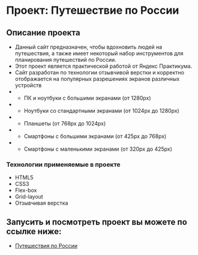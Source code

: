 # Проект: Путешествие по России

## Описание проекта
* Данный сайт предназначен, чтобы вдохновить людей на путешествия, а также имеет некоторый набор инструментов для планирования путешествий по России.
* Этот проект является практической работой от Яндекс Практикума.
* Сайт разработан по технологии отзывчивой верстки и корректно отображается на популярных разрешениях экранов различных устройств
* * ПК и ноутбуки с большими экранами (от 1280px)
* * Ноутбуки со стандартными экранами (от 1024px до 1280px)
* * Планшеты (от 768px до 1024px)
* * Смартфоны с большими экранами (от 425px до 768px)
* * Смартфоны с маленькими экранами (от 320px до 425px)
### Технологии применяемые в проекте
* HTML5
* CSS3
* Flex-box
* Grid-layout
* Отзывчивая верстка

## Запусить и посмотреть проект вы можете по ссылке ниже:
* [Путешествия по России](https://xmlhttprequest404.github.io/russian-travel/index.html "Путешествия по России")

